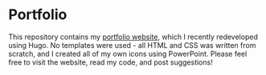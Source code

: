 # Portfolio

This repository contains my [portfolio website](www.georgeberdovskiy.com), which I recently redeveloped using Hugo. No templates were used - all HTML and CSS was written from scratch, and I created all of my own icons using PowerPoint. Please feel free to visit the website, read my code, and post suggestions!